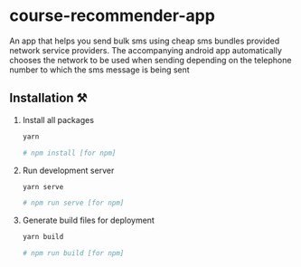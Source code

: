 # course-recommender-app
An app that helps you send bulk sms using cheap sms bundles provided network service providers. The accompanying android app automatically chooses the network to be used when sending depending on the telephone number to which the sms message is being sent

## Installation ⚒️

1. Install all packages

   ```bash
   yarn

   # npm install [for npm]
   ```

2. Run development server

   ```bash
   yarn serve

   # npm run serve [for npm]
   ```

3. Generate build files for deployment

   ```bash
   yarn build

   # npm run build [for npm]
   ```

